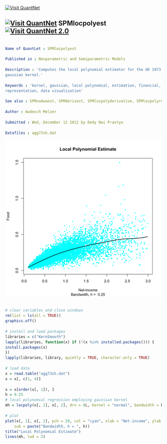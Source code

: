
[<img src="https://github.com/QuantLet/Styleguide-and-Validation-procedure/blob/master/pictures/banner.png" alt="Visit QuantNet">](http://quantlet.de/index.php?p=info)

## [<img src="https://github.com/QuantLet/Styleguide-and-Validation-procedure/blob/master/pictures/qloqo.png" alt="Visit QuantNet">](http://quantlet.de/) **SPMlocpolyest** [<img src="https://github.com/QuantLet/Styleguide-and-Validation-procedure/blob/master/pictures/QN2.png" width="60" alt="Visit QuantNet 2.0">](http://quantlet.de/d3/ia)

```yaml

Name of QuantLet : SPMlocpolyest

Published in : Nonparametric and Semiparametric Models

Description : 'Computes the local polynomial estimator for the UK 1973 expenditure data employing a
gaussian kernel.'

Keywords : 'kernel, gaussian, local polynomial, estimation, financial, plot, graphical
representation, data visualization'

See also : SPMnadwaest, SPMderivest, SPMlocpolyderivative, SPMlocpolyregression

Author : Awdesch Melzer

Submitted : Wed, December 12 2012 by Dedy Dwi Prastyo

Datafiles : agg73sh.dat

```

![Picture1](SPMlocpolyest-1.png)


```r

# clear variables and close windows
rm(list = ls(all = TRUE))
graphics.off()

# install and load packages
libraries = c("KernSmooth")
lapply(libraries, function(x) if (!(x %in% installed.packages())) {
install.packages(x)
})
lapply(libraries, library, quietly = TRUE, character.only = TRUE)

# load data
x = read.table("agg73sh.dat")
x = x[, c(1, 4)]

x = x[order(x[, 1]), ]
h = 0.25
# local polynomial regression employing gaussian kernel
mh = locpoly(x[, 1], x[, 2], drv = 0L, kernel = "normal", bandwidth = h, degree = 1)

# plot
plot(x[, 1], x[, 2], pch = 20, col = "cyan", xlab = "Net-income", ylab = "Food", cex = 0.7, 
    sub = paste("Bandwidth, h = ", h))
title("Local Polynomial Estimate")
lines(mh, lwd = 2)


```
